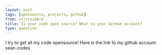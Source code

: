```yaml
---
layout: post
tags: [opensource, projects, github]
from: stjrcoimbra
title: Is your code open source? What is your GitHub account?
type: question
---
```

I try to get all my code opensource! Here is the link to my github account: sean-codes
